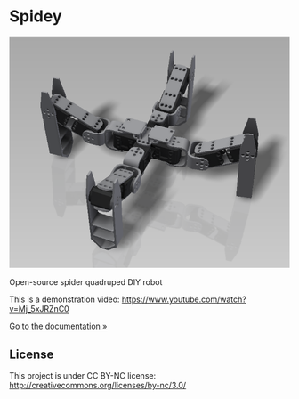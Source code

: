 # Spidey

![Spidey](spidey.png)

Open-source spider quadruped DIY robot

This is a demonstration video:
https://www.youtube.com/watch?v=Mj_5xJRZnC0

[Go to the documentation »](docs/index.md)

## License

This project is under CC BY-NC license:
http://creativecommons.org/licenses/by-nc/3.0/
